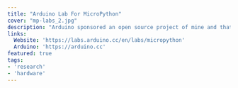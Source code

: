 ```yaml
---
title: "Arduino Lab For MicroPython"
cover: "mp-labs_2.jpg"
description: "Arduino sponsored an open source project of mine and that became an official MicroPython editor for the brand new boards launched by the company."
links:
  Website: 'https://labs.arduino.cc/en/labs/micropython'
  Arduino: 'https://arduino.cc'
featured: true
tags:
- 'research'
- 'hardware'
---
```

